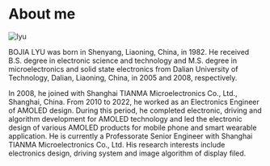 # About me

![lyu](https://github.com/lyubojia/D.Eng/assets/153339916/b1312a1f-ef5c-449c-b792-c64b97c6626c)

BOJIA LYU was born in Shenyang, Liaoning, China, in 1982. He received B.S. degree in electronic science and technology and M.S. degree in microelectronics and solid state electronics from Dalian University of Technology, Dalian, Liaoning, China, in 2005 and 2008, respectively. 

In 2008, he joined with Shanghai TIANMA Microelectronics Co., Ltd., Shanghai, China. From 2010 to 2022, he worked as an Electronics Engineer of AMOLED design. During this period, he completed electronic, driving and algorithm development for AMOLED technology and led the electronic design of various AMOLED products for mobile phone and smart wearable application. He is currently a Professorate Senior Engineer with Shanghai TIANMA Microelectronics Co., Ltd. His research interests include electronics design, driving system and image algorithm of display filed.

